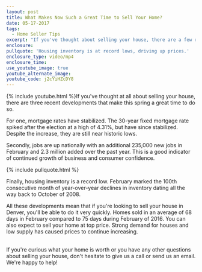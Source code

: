 ```yaml
---
layout: post
title: What Makes Now Such a Great Time to Sell Your Home?
date: 05-17-2017
tags:
  - Home Seller Tips
excerpt: "If you've thought about selling your house, there are a few reasons why now might be your best opportunity in years."
enclosure:
pullquote: 'Housing inventory is at record lows, driving up prices.'
enclosure_type: video/mp4
enclosure_time:
use_youtube_image: true
youtube_alternate_image:
youtube_code: j2cYiHZcDY8
---
```



{% include youtube.html %}If you've thought at all about selling your house, there are three recent developments that make this spring a great time to do so.

For one, mortgage rates have stabilized. The 30-year fixed mortgage rate spiked after the election at a high of 4.31%, but have since stabilized. Despite the increase, they are still near historic lows.

Secondly, jobs are up nationally with an additional 235,000 new jobs in February and 2.3 million added over the past year. This is a good indicator of continued growth of business and consumer confidence.

{% include pullquote.html %}

Finally, housing inventory is a record low. February marked the 100th consecutive month of year-over-year declines in inventory dating all the way back to October of 2008.

All these developments mean that if you're looking to sell your house in Denver, you'll be able to do it very quickly. Homes sold in an average of 68 days in February compared to 75 days during February of 2016. You can also expect to sell your home at top price. Strong demand for houses and low supply has caused prices to continue increasing.

<br>If you're curious what your home is worth or you have any other questions about selling your house, don't hesitate to give us a call or send us an email. We're happy to help!